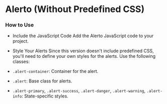 # Alerto (Without Predefined CSS)

### How to Use
-   Include the JavaScript Code
Add the Alerto JavaScript code to your project.

-  Style Your Alerts
Since this version doesn't include predefined CSS, you'll need to define your own styles for the alerts. Use the following classes:

- `.alert-container`: Container for the alert.
- `.alert`: Base class for alerts.
- `.alert-primary`, `.alert-success`, `.alert-danger`, `.alert-warning`, `.alert-info`: State-specific styles.
